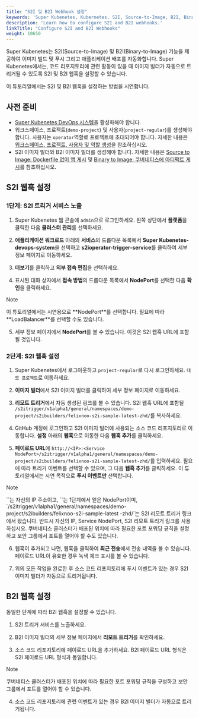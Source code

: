 ```yaml
---
title: "S2I 및 B2I Webhook 설정"
keywords: 'Super Kubenetes, Kubernetes, S2I, Source-to-Image, B2I, Binary-to-Image, Webhook'
description: 'Learn how to configure S2I and B2I webhooks.'
linkTitle: "Configure S2I and B2I Webhooks"
weight: 10650
---
```


Super Kubenetes는 S2I(Source-to-Image) 및 B2I(Binary-to-Image) 기능을 제공하여 이미지 빌드 및 푸시 그리고 애플리케이션 배포를 자동화합니다. Super Kubenetes에서는, 코드 리포지토리에 관련 활동이 있을 때 이미지 빌더가 자동으로 트리거될 수 있도록 S2I 및 B2I 웹훅을 설정할 수 있습니다.

이 튜토리얼에서는 S2I 및 B2I 웹훅을 설정하는 방법을 시연합니다.

## 사전 준비

- [Super Kubenetes DevOps 시스템](../../../pluggable-components/devops/)을 활성화해야 합니다.
- 워크스페이스, 프로젝트(`demo-project`) 및 사용자(`project-regular`)를 생성해야 합니다. 사용자는 `operator`역할로 프로젝트에 초대되어야 합니다. 자세한 내용은 [워크스페이스, 프로젝트, 사용자 및 역할 생성](../../../quick-start/create-workspace-and-project/)을 참조하십시오.
- S2I 이미지 빌더와 B2I 이미지 빌더를 생성해야 합니다. 자세한 내용은 [Source to Image: Dockerfile 없이 앱 게시](../source-to-image/) 및 [Binary to Image: 쿠버네티스에 아티팩트 게시](../binary-to-image/)를 참조하십시오.

## S2I 웹훅 설정

### 1단계: S2I 트리거 서비스 노출

1. Super Kubenetes 웹 콘솔에 `admin`으로 로그인하세요. 왼쪽 상단에서 **플랫폼**을 클릭한 다음 **클러스터 관리**를 선택하세요.

2. **애플리케이션 워크로드** 아래의 **서비스**의 드롭다운 목록에서 **Super Kubenetes-devops-system**을 선택하고 **s2ioperator-trigger-service**를 클릭하여 세부 정보 페이지로 이동하세요.

3. **더보기**를 클릭하고 **외부 접속 편집**을 선택하세요.

4. 표시된 대화 상자에서 **접속 방법**의 드롭다운 목록에서 **NodePort**를 선택한 다음 **확인**을 클릭하세요.

  <div className="notices note">
    <p>Note</p>
    <div>
      이 튜토리얼에서는 시연용으로 **NodePort**를 선택합니다. 필요에 따라 **LoadBalancer**를 선택할 수도 있습니다.
    </div>
  </div>

5. 세부 정보 페이지에서 **NodePort**를 볼 수 있습니다. 이것은 S2I 웹훅 URL에 포함될 것입니다.

### 2단계: S2I 웹훅 설정

1. Super Kubenetes에서 로그아웃하고 `project-regular`로 다시 로그인하세요. `데모 프로젝트`로 이동하세요.

2. **이미지 빌더**에서 S2I 이미지 빌더를 클릭하여 세부 정보 페이지로 이동하세요.

3. **리모트 트리거**에서 자동 생성된 링크를 볼 수 있습니다. S2I 웹훅 URL에 포함될 `/s2itrigger/v1alpha1/general/namespaces/demo-project/s2ibuilders/felixnoo-s2i-sample-latest-zhd/`를 복사하세요.

4. GitHub 계정에 로그인하고 S2I 이미지 빌더에 사용되는 소스 코드 리포지토리로 이동합니다. **설정** 아래의 **웹훅**으로 이동한 다음 **웹훅 추가**를 클릭하세요.

5. **페이로드 URL**에 `http://<IP>:<Service NodePort>/s2itrigger/v1alpha1/general/namespaces/demo-project/s2ibuilders/felixnoo-s2i-sample-latest-zhd/`를 입력하세요. 필요에 따라 트리거 이벤트를 선택할 수 있으며, 그 다음 **웹훅 추가**를 클릭하세요. 이 튜토리얼에서는 시연 목적으로 **푸시 이벤트만** 선택합니다.

  <div className="notices note">
    <p>Note</p>
    <div>
      `<IP>`는 자신의 IP 주소이고, `<Service NodePort>`는 1단계에서 얻은 NodePort이며, `/s2itrigger/v1alpha1/general/namespaces/demo-project/s2ibuilders/felixnoo-s2i-sample-latest -zhd/`는 S2I 리모트 트리거 링크에서 왔습니다. 반드시 자신의 IP, Service NodePort, S2I 리모트 트리거 링크를 사용하십시오. 쿠버네티스 클러스터가 배포된 위치에 따라 필요한 포트 포워딩 규칙을 설정하고 보안 그룹에서 포트를 열어야 할 수도 있습니다.
    </div>
  </div>

6. 웹훅이 추가되고 나면, 웹훅을 클릭하여 **최근 전송**에서 전송 내역을 볼 수 있습니다. 페이로드 URL이 유효한 경우 녹색 체크 표시를 볼 수 있습니다.

7. 위의 모든 작업을 완료한 후 소스 코드 리포지토리에 푸시 이벤트가 있는 경우 S2I 이미지 빌더가 자동으로 트리거됩니다.

## B2I 웹훅 설정

동일한 단계에 따라 B2I 웹훅을 설정할 수 있습니다.

1. S2I 트리거 서비스를 노출하세요.

2. B2I 이미지 빌더의 세부 정보 페이지에서 **리모트 트리거**를 확인하세요.

3. 소스 코드 리포지토리에 페이로드 URL을 추가하세요. B2I 페이로드 URL 형식은 S2I 페이로드 URL 형식과 동일합니다.

  <div className="notices note">
    <p>Note</p>
    <div>
      쿠버네티스 클러스터가 배포된 위치에 따라 필요한 포트 포워딩 규칙을 구성하고 보안 그룹에서 포트를 열어야 할 수 있습니다.
    </div>
  </div>

4. 소스 코드 리포지토리에 관련 이벤트가 있는 경우 B2I 이미지 빌더가 자동으로 트리거됩니다.




